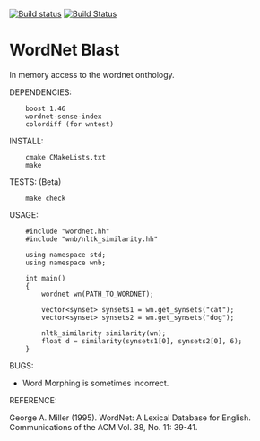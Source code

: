 

[![Build status](https://ci.appveyor.com/api/projects/status/56yr3dbvm00nl0nt?svg=true)](https://ci.appveyor.com/project/jgsogo/wordnet-blast)
[![Build Status](https://travis-ci.org/jgsogo/wordnet-blast.svg?branch=master)](https://travis-ci.org/jgsogo/wordnet-blast)

WordNet Blast
=============

In memory access to the wordnet onthology.

DEPENDENCIES:

        boost 1.46
        wordnet-sense-index
        colordiff (for wntest)

INSTALL:

        cmake CMakeLists.txt
        make

TESTS: (Beta)

        make check

USAGE:

        #include "wordnet.hh"
        #include "wnb/nltk_similarity.hh"

        using namespace std;
        using namespace wnb;

        int main()
        {
            wordnet wn(PATH_TO_WORDNET);

            vector<synset> synsets1 = wn.get_synsets("cat");
            vector<synset> synsets2 = wn.get_synsets("dog");

            nltk_similarity similarity(wn);
            float d = similarity(synsets1[0], synsets2[0], 6);
        }

BUGS:

 - Word Morphing is sometimes incorrect.

REFERENCE:

George A. Miller (1995). WordNet: A Lexical Database for English.
Communications of the ACM Vol. 38, No. 11: 39-41.
